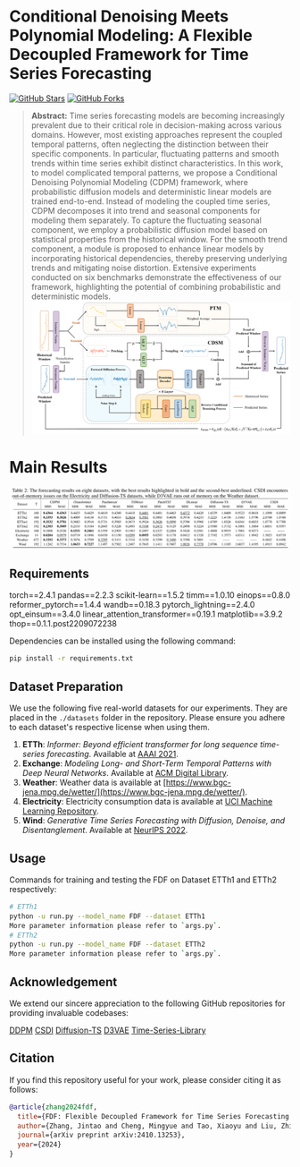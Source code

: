 # Conditional Denoising Meets Polynomial Modeling: A Flexible Decoupled Framework for Time Series Forecasting

[![GitHub Stars](https://img.shields.io/github/stars/zjt-gpu/FDF.svg)](https://github.com/zjt-gpu/FDF/stargazers)
[![GitHub Forks](https://img.shields.io/github/forks/zjt-gpu/FDF.svg)](https://github.com/zjt-gpu/FDF/network/members)

> **Abstract:** Time series forecasting models are becoming increasingly prevalent due to their critical role in decision-making across various domains. However, most existing approaches represent the coupled temporal patterns, often neglecting the distinction between their specific components. In particular, fluctuating patterns and smooth trends within time series exhibit distinct characteristics. In this work, to model complicated temporal patterns, we propose a Conditional Denoising Polynomial Modeling (CDPM) framework, where probabilistic diffusion models and deterministic linear models are trained end-to-end. Instead of modeling the coupled time series, CDPM decomposes it into trend and seasonal components for modeling them separately. To capture the fluctuating seasonal component, we employ a probabilistic diffusion model based on statistical properties from the historical window. For the smooth trend component, a module is proposed to enhance linear models by incorporating historical dependencies, thereby preserving underlying trends and mitigating noise distortion. Extensive experiments conducted on six benchmarks demonstrate the effectiveness of our framework, highlighting the potential of combining probabilistic and deterministic models.
![](picture/model.png)

# Main Results
![](picture/results.png)

## Requirements
torch==2.4.1
pandas==2.2.3
scikit-learn==1.5.2
timm==1.0.10
einops==0.8.0
reformer_pytorch==1.4.4
wandb==0.18.3
pytorch_lightning==2.4.0
opt_einsum==3.4.0
linear_attention_transformer==0.19.1
matplotlib==3.9.2
thop==0.1.1.post2209072238

Dependencies can be installed using the following command:
```bash
pip install -r requirements.txt
```

## Dataset Preparation

We use the following five real-world datasets for our experiments. They are placed in the `./datasets` folder in the repository. Please ensure you adhere to each dataset's respective license when using them.

1. **ETTh**: *Informer: Beyond efficient transformer for long sequence time-series forecasting*. Available at [AAAI 2021](https://ojs.aaai.org/index.php/AAAI/article/view/17325).
2. **Exchange**: *Modeling Long- and Short-Term Temporal Patterns with Deep Neural Networks*. Available at [ACM Digital Library](https://dl.acm.org/doi/abs/10.1145/3209978.3210006).
3. **Weather**: Weather data is available at [https://www.bgc-jena.mpg.de/wetter/](https://www.bgc-jena.mpg.de/wetter/).
4. **Electricity**: Electricity consumption data is available at [UCI Machine Learning Repository](https://archive.ics.uci.edu/ml/datasets/ElectricityLoadDiagrams20112014/).
5. **Wind**: *Generative Time Series Forecasting with Diffusion, Denoise, and Disentanglement*. Available at [NeurIPS 2022](https://proceedings.neurips.cc/paper_files/paper/2022/hash/91a85f3fb8f570e6be52b333b5ab017a-Abstract-Conference.html).



## Usage

Commands for training and testing the FDF on Dataset ETTh1 and ETTh2 respectively:
```bash
# ETTh1
python -u run.py --model_name FDF --dataset ETTh1
More parameter information please refer to `args.py`.
# ETTh2
python -u run.py --model_name FDF --dataset ETTh2
More parameter information please refer to `args.py`.
```

## Acknowledgement

We extend our sincere appreciation to the following GitHub repositories for providing invaluable codebases:

[DDPM](https://github.com/lucidrains/denoising-diffusion-pytorch)
[CSDI](https://github.com/ermongroup/CSDI)
[Diffusion-TS](https://github.com/Y-debug-sys/Diffusion-TS)
[D3VAE](https://github.com/PaddlePaddle/PaddleSpatial/tree/main/research/D3VAE)
[Time-Series-Library](https://github.com/thuml/Time-Series-Library)

## Citation
If you find this repository useful for your work, please consider citing it as follows:

```bibtex
@article{zhang2024fdf,
  title={FDF: Flexible Decoupled Framework for Time Series Forecasting with Conditional Denoising and Polynomial Modeling},
  author={Zhang, Jintao and Cheng, Mingyue and Tao, Xiaoyu and Liu, Zhiding and Wang, Daoyu},
  journal={arXiv preprint arXiv:2410.13253},
  year={2024}
}
```
